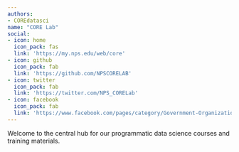 ```yaml
---
authors:
- COREdatasci
name: "CORE Lab"
social:
- icon: home
  icon_pack: fas
  link: 'https://my.nps.edu/web/core'
- icon: github
  icon_pack: fab
  link: 'https://github.com/NPSCORELAB'
- icon: twitter
  icon_pack: fab
  link: 'https://twitter.com/NPS_CORELab'
- icon: facebook
  icon_pack: fab
  link: 'https://www.facebook.com/pages/category/Government-Organization/The-CORE-Lab-at-the-US-Naval-Postgraduate-School-257980287583444/'
---
```


Welcome to the central hub for our programmatic data science courses and training materials.
